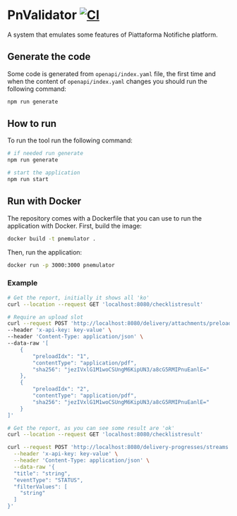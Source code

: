 # PnValidator [![CI](https://github.com/pagopa/pn-local-emulator-poc/actions/workflows/ci.yaml/badge.svg)](https://github.com/pagopa/pn-local-emulator-poc/actions/workflows/ci.yaml)

A system that emulates some features of Piattaforma Notifiche platform.

## Generate the code

Some code is generated from `openapi/index.yaml` file, the first time and when the content of `openapi/index.yaml` changes you should run the following command:

``` sh
npm run generate
```

## How to run

To run the tool run the following command:

``` sh
# if needed run generate
npm run generate

# start the application
npm run start
```

## Run with Docker

The repository comes with a Dockerfile that you can use to run the application with Docker.
First, build the image:

``` sh
docker build -t pnemulator .
```

Then, run the application:

``` sh
docker run -p 3000:3000 pnemulator
```

### Example

``` sh
# Get the report, initially it shows all 'ko'
curl --location --request GET 'localhost:8080/checklistresult'

# Require an upload slot
curl --request POST 'http://localhost:8080/delivery/attachments/preload' \
--header 'x-api-key: key-value' \
--header 'Content-Type: application/json' \
--data-raw '[
    {
        "preloadIdx": "1",
        "contentType": "application/pdf",
        "sha256": "jezIVxlG1M1woCSUngM6KipUN3/a8cG5RMIPnuEanlE="
    },
    {
        "preloadIdx": "2",
        "contentType": "application/pdf",
        "sha256": "jezIVxlG1M1woCSUngM6KipUN3/a8cG5RMIPnuEanlE="
    }
]'

# Get the report, as you can see some result are 'ok'
curl --location --request GET 'localhost:8080/checklistresult'

curl --request POST 'http://localhost:8080/delivery-progresses/streams' \
  --header 'x-api-key: key-value' \
  --header 'Content-Type: application/json' \
  --data-raw '{
  "title": "string",
  "eventType": "STATUS",
  "filterValues": [
    "string"
  ]
}'
```
